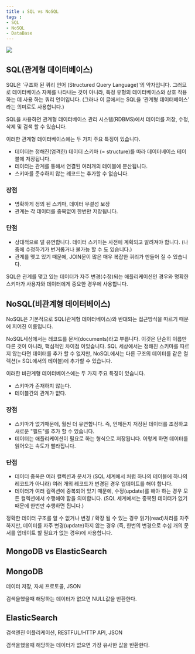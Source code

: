 ```yaml
---
title : SQL vs NoSQL
tags :
- SQL
- NoSQL
- DataBase
---
```


![](https://user-images.githubusercontent.com/44635266/67274450-6af63600-f4fb-11e9-9a21-6cd9be8b573a.png)

## SQL(관계형 데이터베이스)

SQL은 '구조화 된 쿼리 언어 (Structured Query Language)'의 약자입니다. 그러므로 데이터베이스 자체를 나타내는 것이 아니라, 특정 유형의 데이터베이스와 상호 작용하는 데 사용 하는 쿼리 언어입니다. (그러나 이 글에서는 SQL을 '관계형 데이터베이스' 라는 의미로도 사용합니다.)

SQL을 사용하면 관계형 데이터베이스 관리 시스템(RDBMS)에서 데이터를 저장, 수정, 삭제 및 검색 할 수 있습니다.

이러한 관계형 데이터베이스에는 두 가지 주요 특징이 있습니다.  

* 데이터는 정해진(엄격한) 데이터 스키마 (= structure)를 따라 데이터베이스 테이블에 저장됩니다.
* 데이터는 관계를 통해서 연결된 여러개의 테이블에 분산됩니다.
* 스키마를 준수하지 않는 레코드는 추가할 수 없습니다. 

### 장점

* 명확하게 정의 된 스키마, 데이터 무결성 보장
* 관계는 각 데이터를 중복없이 한번만 저장됩니다.

### 단점 

* 상대적으로 덜 유연합니다. 데이터 스키마는 사전에 계획되고 알려져야 합니다. (나중에 수정하기가 번거롭거나 불가능 할 수 도 있습니다.)
* 관계를 맺고 있기 때문에, JOIN문이 많은 매우 복잡한 쿼리가 만들어 질 수 있습니다.


SQL은 관계를 맺고 있는 데이터가 자주 변경(수정)되는 애플리케이션인 경우와 명확한 스키마가 사용자와 데이터에게 중요한 경우에 사용합니다.

## NoSQL(비관계형 데이터베이스)

NoSQL은 기본적으로 SQL(관계형 데이터베이스)와 반대되는 접근방식을 따르기 때문에 지어진 이름입니다.

NoSQL세상에서는 레코드를 문서(documents)라고 부릅니다. 이것은 단순히 이름만 다른 것이 아니라, 핵심적인 차이점 이있습니다. SQL 세상에서는 정해진 스키마를 따르지 않는다면 데이터를 추가 할 수 없지만, NoSQL에서는 다른 구조의 데이터를 같은 컬렉션(= SQL에서의 테이블)에 추가할 수 있습니다.

이러한 비관계형 데이터베이스에는 두 가지 주요 특징이 있습니다.  

* 스키마가 존재하지 않는다.
* 테이블간의 관계가 없다.

### 장점

* 스키마가 없기때문에, 훨씬 더 유연합니다. 즉, 언제든지 저장된 데이터를 조정하고 새로운 "필드"를 추가 할 수 있습니다.
* 데이터는 애플리케이션이 필요로 하는 형식으로 저장됩니다. 이렇게 하면 데이터를 읽어오는 속도가 빨라집니다.

### 단점

* 데이터 중복은 여러 컬렉션과 문서가 (SQL 세계에서 처럼 하나의 테이블에 하나의 레코드가 아니라) 여러 개의 레코드가 변경된 경우 업데이트를 해야 합니다.
* 데이터가 여러 컬렉션에 중복되어 있기 때문에, 수정(update)를 해야 하는 경우 모든 컬렉션에서 수행해야 함을 의미합니다. (SQL 세계에서는 중복된 데이터가 없기 때문에 한번만 수행하면 됩니다.)


정확한 데이터 구조를 알 수 없거나 변경 / 확장 될 수 있는 경우 읽기(read)처리를 자주하지만, 데이터를 자주 변경(update)하지 않는 경우 (즉, 한번의 변경으로 수십 개의 문서를 업데이트 할 필요가 없는 경우)에 사용합니다.

## MongoDB vs ElasticSearch

## MongoDB

데이터 저장, 자체 프로토콜, JSON

검색을했을때 해당하는 데이터가 없으면 NULL값을 반환한다.

## ElasticSearch

검색엔진 어플리케이션, RESTFUL/HTTP API, JSON

검색을했을때 해당하는 데이터가 없으면 가장 유사한 값을 반환한다.
